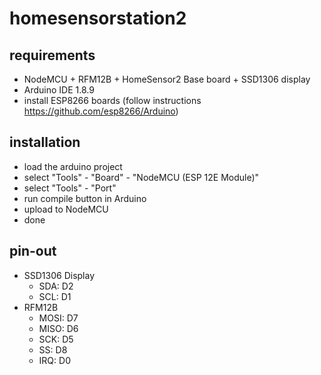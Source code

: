 # homesensorstation2

## requirements
*  NodeMCU + RFM12B + HomeSensor2 Base board + SSD1306 display
*  Arduino IDE 1.8.9
*  install ESP8266 boards (follow instructions https://github.com/esp8266/Arduino)


## installation
*  load the arduino project
*  select "Tools" - "Board" - "NodeMCU (ESP 12E Module)" 
*  select "Tools" - "Port" 
*  run compile button in Arduino
*  upload to NodeMCU
*  done


## pin-out
*  SSD1306 Display 
   * SDA: D2
   * SCL: D1
*  RFM12B
   * MOSI: D7
   * MISO: D6
   * SCK: D5
   * SS: D8
   * IRQ: D0
   
